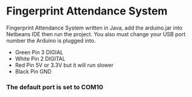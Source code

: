 # Fingerprint Attendance System
Fingerprint Attendance System written in Java, add the arduino.jar into Netbeans IDE then run the project. 
You also must change your USB port number the Arduino is plugged into. 
* Green Pin 3 DIGIAL
* White Pin 2 DIGITAL
* Red Pin 5V or 3.3V but it will run slower
* Black Pin GND

### The default port is set to COM10
